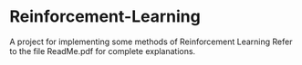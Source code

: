 # Reinforcement-Learning
A project for implementing some methods of Reinforcement Learning
Refer to the file ReadMe.pdf for complete explanations.
